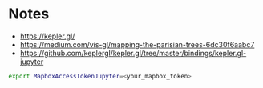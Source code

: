 # Notes

* https://kepler.gl/
* https://medium.com/vis-gl/mapping-the-parisian-trees-6dc30f6aabc7
*  https://github.com/keplergl/kepler.gl/tree/master/bindings/kepler.gl-jupyter


```bash
export MapboxAccessTokenJupyter=<your_mapbox_token>
```